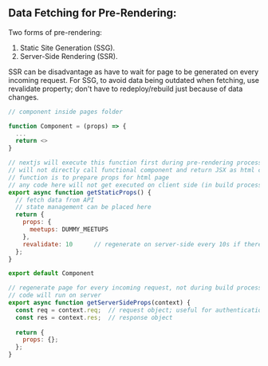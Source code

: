 ## Data Fetching for Pre-Rendering:
Two forms of pre-rendering:
1) Static Site Generation (SSG).
2) Server-Side Rendering (SSR).

SSR can be disadvantage as have to wait for page to be generated on every incoming request. For SSG, to avoid data being outdated when fetching, use revalidate property; don't have to redeploy/rebuild just because of data changes.

```javascript
// component inside pages folder

function Component = (props) => {
  ...
  return <>
}

// nextjs will execute this function first during pre-rendering process
// will not directly call functional component and return JSX as html content
// function is to prepare props for html page
// any code here will not get executed on client side (in build process)
export async function getStaticProps() {
  // fetch data from API
  // state management can be placed here
  return {
    props: {
      meetups: DUMMY_MEETUPS
    },
    revalidate: 10      // regenerate on server-side every 10s if there are new requests coming in
  };
}

export default Component

```
```javascript
// regenerate page for every incoming request, not during build process
// code will run on server
export async function getServerSideProps(context) {
  const req = context.req;  // request object; useful for authentication
  const res = context.res;  // response object
  
  return {
    props: {};
  };
}

```
